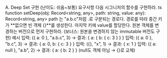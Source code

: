 A. Deep Set 구현 (난이도: 쉬움~보통)
요구사항
다음 시그니처의 함수를 구현하라.
ts
function setDeep(obj: Record<string, any>, path: string, value: any): Record<string, any>
path
는 "a.b.c"처럼 .로 구분되는 경로다.
경로를 따라 중간 키가 **없으면 빈 객체 {}**를 생성한다.
마지막 키에 value를 할당한다.
원본 객체를 변경하는 버전으로 먼저 구현하라. (보너스: 원본을 변경하지 않는 immutable 버전도 구현)
예시
입력: ({ a: 0 }, "a.b.c", 3) → 결과: { a: { b: { c: 3 } } }
입력: ({ a: 0 }, "b.c", 3) → 결과: { a: 0, b: { c: 3 } }
입력: ({}, "x", 1) → 결과: { x: 1 }
입력: ({ a: null }, "a.b", 2) → 결과: { a: { b: 2 } } (null도 객체 아님 → {}로 교체)
